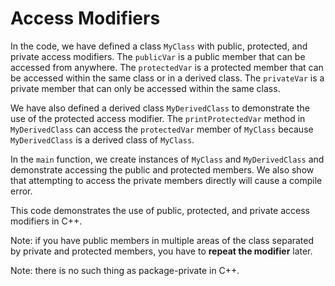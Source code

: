 # Access Modifiers

In the code, we have defined a class `MyClass` with public, protected, and private access modifiers. The `publicVar` is a public member that can be accessed from anywhere. The `protectedVar` is a protected member that can be accessed within the same class or in a derived class. The `privateVar` is a private member that can only be accessed within the same class.

We have also defined a derived class `MyDerivedClass` to demonstrate the use of the protected access modifier. The `printProtectedVar` method in `MyDerivedClass` can access the `protectedVar` member of `MyClass` because `MyDerivedClass` is a derived class of `MyClass`.

In the `main` function, we create instances of `MyClass` and `MyDerivedClass` and demonstrate accessing the public and protected members. We also show that attempting to access the private members directly will cause a compile error.

This code demonstrates the use of public, protected, and private access modifiers in C++.

Note: if you have public members in multiple areas of the class separated by private and protected members, you have to __repeat the modifier__ later.

Note: there is no such thing as package-private in C++.
